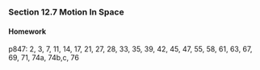 ### Section 12.7 Motion In Space

#### Homework
p847: 2, 3, 7, 11, 14, 17, 21, 27, 28, 33, 35, 39, 42, 45, 47, 55, 58, 61, 63, 67, 69, 71, 74a, 74b,c, 76
